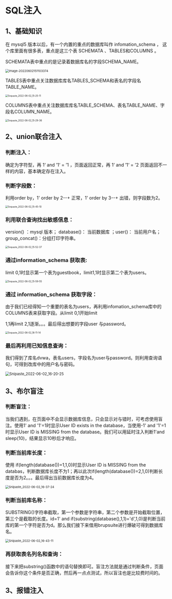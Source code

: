 # SQL注入

## 1、基础知识

在 mysql5 版本以后，有一个内置的重点的数据库叫作 infomation_schema ， 这个库里面有很多表，重点是这三个表 SCHEMATA 、TABLES和COLUMNS 。

SCHEMATA表中重点的是记录着数据库名的字段SCHEMA_NAME。

<img src=".\image\image-20220602151103374.png" alt="image-20220602151103374" style="zoom:67%;" />



TABLES表中重点关注数据库库名TABLES_SCHEMA和表名的字段名TABLE_NAME。

<img src=".\image\Snipaste_2022-06-02_15-25-11.png" alt="Snipaste_2022-06-02_15-25-11" style="zoom: 50%;" />



COLUMNS表中重点关注数据库库名TABLE_SCHEMA、表名TABLE_NAME、字段名COLUMN_NAME。

<img src=".\image\Snipaste_2022-06-02_15-29-36.png" alt="Snipaste_2022-06-02_15-29-36" style="zoom: 50%;" />

## 2、union联合注入

### 判断注入：

确定为字符型，再 1‘ and ’1‘ = ’1 ，页面返回正常，再 1‘ and ’1‘ = ’2 页面返回不一样的内容，基本确定存在注入。

### 判断字段数：

利用order by，1' order by 2--+ 正常，1' order by 3--+ 出错，则字段数为2。

<img src=".\image\Snipaste_2022-06-02_15-45-10.png" alt="Snipaste_2022-06-02_15-45-10" style="zoom: 50%;" />

### 利用联合查询找出敏感信息：

version() ：mysql 版本； database()： 当前数据库 ；user()： 当前用户名； group_concat()：分组打印字符串。

<img src=".\image\Snipaste_2022-06-02_15-52-37.png" alt="Snipaste_2022-06-02_15-52-37" style="zoom: 50%;" />

### 通过information_schema 获取表:

limit 0,1时显示第一个表为guestbook，limit1,1时显示第二个表为users。

<img src=".\image\Snipaste_2022-06-02_15-59-55.png" alt="Snipaste_2022-06-02_15-59-55" style="zoom: 50%;" />

### 通过 information_schema 获取字段：

由于我们已经得知一个重要的表名为users，再利用infomation_schema库中的COLUMNS表来获取字段。从limit 0,1开始limit 

1,1再limit 2,1逐渐。。。最后得出想要的字段user 与password。

<img src=".\image\Snipaste_2022-06-02_16-11-14.png" alt="Snipaste_2022-06-02_16-11-14" style="zoom:50%;" />

### 最后再利用已知信息查询：

我们得到了库名dvwa，表名users，字段名为user与password。则利用查询语句，可得到改库中的用户名与密码。

<img src=".\image\Snipaste_2022-06-02_16-20-25.png" alt="Snipaste_2022-06-02_16-20-25" style="zoom:80%;" />



## 3、布尔盲注

### 判断盲注：

当我们遇到，在页面中不会显示数据库信息，只会显示对与错时，可考虑使用盲注。使用1' and '1'=1时显示User ID exists in the database，当使用-1' and '1'=1时显示User ID is MISSING from the database。我们可以用延时注入判断1'and sleep(10)，结果显示10秒后才响应。

### 判断当前库长度：

使用 if(length(database())=1,1,0)时显示User ID is MISSING from the databas，判断数据库长度不为1；再以此次if(length(database())=2,1,0)判断长度是否为2。。。最后得出当前数据库长度为4。

<img src=".\image\Snipaste_2022-06-02_16-37-24.png" alt="Snipaste_2022-06-02_16-37-24" style="zoom: 67%;" />

### 判断当前库名称：

SUBSTRING()字符串截取，第一个参数是字符串，第二个参数是开始截取位置， 第三个是截取的长度。id=1' and if(substring(database(),1,1)='d',1,0)是判断当前库的第一个字符是否为d。那么我们接下来借用brupsuite进行爆破可得到数据库名。

<img src=".\image\Snipaste_2022-06-02_16-43-11.png" alt="Snipaste_2022-06-02_16-43-11" style="zoom:67%;" />

### 再获取表名列名和查询：

接下来把substring()函数中的语句替换即可。盲注方法就是通过判断条件，页面会告诉你这个条件是否正确，然后再一点点测试，所以盲注也是比较费时间的。

## 3、报错注入

